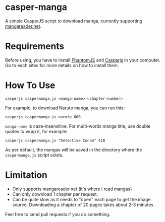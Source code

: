 casper-manga
============

A simple CasperJS script to download manga, currently supporting [mangareader.net](http://www.mangareader.net).

Requirements
============

Before using, you have to install [PhantomJS](http://phantomjs.org) and [Casperjs](http://casperjs.org) in your computer. Go to each sites for more details on how to install them.

How To Use
============

```
casperjs caspermanga.js <manga-name> <chapter-number>
```

For example, to download Naruto manga, you can run this:

```
casperjs caspermanga.js naruto 600
```

`manga-name` is case-insensitive. For multi-words manga title, use double quotes to wrap it, for example:

```
casperjs caspermanga.js "Detective Conan" 418
```

As per default, the mangas will be saved in the directory where the `caspermanga.js` script exists.


Limitation
============

- Only supports mangareader.net (it's where I read mangas)
- Can only download 1 chapter per request.
- Can be quite slow as it needs to "open" each page to get the image source. Downloading a chapter of 20 pages takes about 2-3 minutes.

Feel free to send pull requests if you do something.